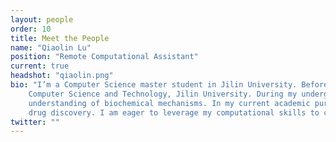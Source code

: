 ```yaml
---
layout: people
order: 10
title: Meet the People
name: "Qiaolin Lu"
position: "Remote Computational Assistant"
current: true
headshot: "qiaolin.png"
bio: "I’m a Computer Science master student in Jilin University. Before that, I hold a Bachelor’s degree from the School of Chemistry, with a double major in the School of 
    Computer Science and Technology, Jilin University. During my undergraduate years, I delved into  total synthesis in natural organic molecules which help me deepen my 
    understanding of biochemical mechanisms. In my current academic pursuit, I am particularly captivated by the intersection of deep learning, single-cell technologies, and 
    drug discovery. I am eager to leverage my computational skills to contribute to advancements in these fields. Outside the lab, I enjoy playing guitar and cooking.”"
twitter: ""
---
```

